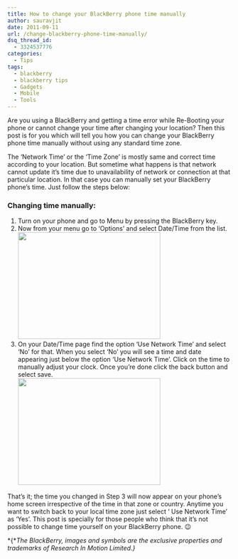```yaml
---
title: How to change your BlackBerry phone time manually
author: sauravjit
date: 2011-09-11
url: /change-blackberry-phone-time-manually/
dsq_thread_id:
  - 3324537776
categories:
  - Tips
tags:
  - blackberry
  - blackberry tips
  - Gadgets
  - Mobile
  - Tools
---
```

Are you using a BlackBerry and getting a time error while Re-Booting your phone or cannot change your time after changing your location? Then this post is for you which will tell you how you can change your BlackBerry phone time manually without using any standard time zone.

The &#8216;Network Time&#8217; or the &#8216;Time Zone&#8217; is mostly same and correct time according to your location. But sometime what happens is that network cannot update it&#8217;s time due to unavailability of network or connection at that particular location. In that case you can manually set your BlackBerry phone&#8217;s time. Just follow the steps below:

### Changing time manually:

  1. Turn on your phone and go to Menu by pressing the BlackBerry key.
  2. Now from your menu go to &#8216;Options&#8217; and select Date/Time from the list.  
    <img class="alignnone size-full wp-image-44450" title="blackberry date time" src="http://cdn.devilsworkshop.org/files/2011/09/ScreenShot_2011-09-11_14-35-35_by_s4bb.jpg" alt="" width="320" height="240" />
  3. On your Date/Time page find the option &#8216;Use Network Time&#8217; and select &#8216;No&#8217; for that. When you select &#8216;No&#8217; you will see a time and date appearing just below the option &#8216;Use Network Time&#8217;. Click on the time to manually adjust your clock. Once you&#8217;re done click the back button and select save.  
    <img class="alignnone size-full wp-image-44454" title="ScreenShot_2011-09-11_14-36-03_by_s4bb" src="http://cdn.devilsworkshop.org/files/2011/09/ScreenShot_2011-09-11_14-36-03_by_s4bb1.jpg" alt="" width="320" height="240" />

That&#8217;s it; the time you changed in Step 3 will now appear on your phone&#8217;s home screen irrespective of the time in that zone or country. Anytime you want to switch back to your local time zone just select &#8216; Use Network Time&#8217; as &#8216;Yes&#8217;. This post is specially for those people who think that it&#8217;s not possible to change time yourself on your BlackBerry phone. 😉

*{**The BlackBerry, images and symbols are the exclusive properties and trademarks of Research In Motion Limited.}*
